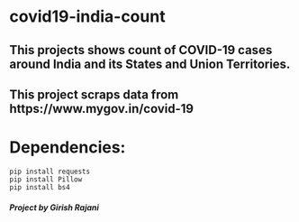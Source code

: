# covid19-india-count
<h2>This projects shows count of COVID-19 cases around India and its States and Union Territories. </h2>
<h2>This project scraps data from https://www.mygov.in/covid-19</h2>
<h1>Dependencies:</h1> 

```
pip install requests
pip install Pillow
pip install bs4
```

<h5> Project by Girish Rajani </h5>